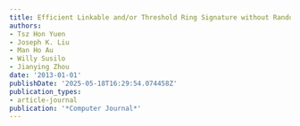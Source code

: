 ```yaml
---
title: Efficient Linkable and/or Threshold Ring Signature without Random Oracles
authors:
- Tsz Hon Yuen
- Joseph K. Liu
- Man Ho Au
- Willy Susilo
- Jianying Zhou
date: '2013-01-01'
publishDate: '2025-05-18T16:29:54.074458Z'
publication_types:
- article-journal
publication: '*Computer Journal*'
---
```

